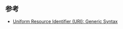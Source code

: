 

## 参考

- [Uniform Resource Identifier (URI): Generic Syntax](https://datatracker.ietf.org/doc/html/rfc3986)
